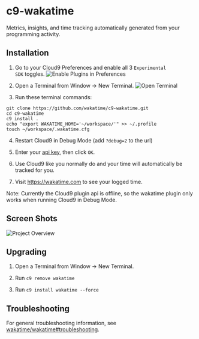 c9-wakatime
===========

Metrics, insights, and time tracking automatically generated from your programming activity.


Installation
------------

1. Go to your Cloud9 Preferences and enable all 3 <code>Experimental SDK</code> toggles.
![Enable Plugins in Preferences](https://wakatime.com/static/img/ScreenShots/c9-enable-plugins-in-preferences.png)

2. Open a Terminal from Window -> New Terminal.
![Open Terminal](https://wakatime.com/static/img/ScreenShots/c9-open-terminal.png)

3. Run these terminal commands:

```
git clone https://github.com/wakatime/c9-wakatime.git
cd c9-wakatime
c9 install .
echo "export WAKATIME_HOME='~/workspace/'" >> ~/.profile
touch ~/workspace/.wakatime.cfg
```

4. Restart Cloud9 in Debug Mode (add `?debug=2` to the url)

5. Enter your [api key](https://wakatime.com/settings#apikey), then click `OK`.

6. Use Cloud9 like you normally do and your time will automatically be tracked for you.

7. Visit https://wakatime.com to see your logged time.


Note: Currently the Cloud9 plugin api is offline, so the wakatime plugin only works when running Cloud9 in Debug Mode.


Screen Shots
------------

![Project Overview](https://wakatime.com/static/img/ScreenShots/Screen-Shot-2016-03-21.png)


Upgrading
---------

1. Open a Terminal from Window -> New Terminal.

2. Run `c9 remove wakatime`

3. Run `c9 install wakatime --force`


Troubleshooting
---------------

For general troubleshooting information, see [wakatime/wakatime#troubleshooting](https://github.com/wakatime/wakatime#troubleshooting).
